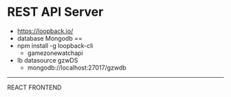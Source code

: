 
REST API Server
==
- https://loopback.io/
- database Mongodb
==
- npm install -g loopback-cli
  - gamezonewatchapi
- lb datasource gzwDS
  - mongodb://localhost:27017/gzwdb

******************

REACT FRONTEND
